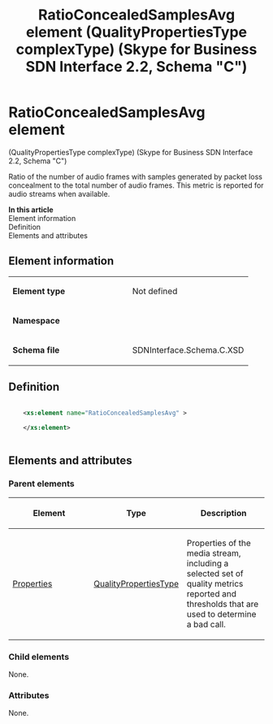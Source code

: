 ﻿---
title: RatioConcealedSamplesAvg element (QualityPropertiesType complexType) (Skype for Business SDN Interface 2.2, Schema "C")
TOCTitle: RatioConcealedSamplesAvg element
ms:assetid: 2c5e5872-4c97-6a60-5c25-43d30d2a64d0
ms:mtpsurl: https://msdn.microsoft.com/en-us/library/Mt404820(v=office.16)
ms:contentKeyID: 68250732
ms.date: 08/24/2015
mtps_version: v=office.16
dev_langs:
- xml
---

# RatioConcealedSamplesAvg element 

(QualityPropertiesType complexType) (Skype for Business SDN Interface 2.2, Schema \"C\")

Ratio of the number of audio frames with samples generated by packet loss concealment to the total number of audio frames. This metric is reported for audio streams when available.

**In this article**  
Element information  
Definition  
Elements and attributes  

## Element information

<table>
<colgroup>
<col style="width: 50%" />
<col style="width: 50%" />
</colgroup>
<tbody>
<tr class="odd">
<td><p><strong>Element type</strong></p></td>
<td><p>Not defined</p></td>
</tr>
<tr class="even">
<td><p><strong>Namespace</strong></p></td>
<td><p></p></td>
</tr>
<tr class="odd">
<td><p><strong>Schema file</strong></p></td>
<td><p>SDNInterface.Schema.C.XSD</p></td>
</tr>
</tbody>
</table>


## Definition

``` xml

    <xs:element name="RatioConcealedSamplesAvg" >
    
    </xs:element>
  
```

## Elements and attributes

### Parent elements

<table>
<colgroup>
<col style="width: 33%" />
<col style="width: 33%" />
<col style="width: 33%" />
</colgroup>
<thead>
<tr class="header">
<th><p>Element</p></th>
<th><p>Type</p></th>
<th><p>Description</p></th>
</tr>
</thead>
<tbody>
<tr class="odd">
<td><p><a href="properties-element-qualitytype-complextype-skype-for-business-sdn-interface-2-2-schema-c.md">Properties</a></p></td>
<td><p><a href="qualitypropertiestype-complextype-skype-for-business-sdn-interface-2-2-schema-c.md">QualityPropertiesType</a></p></td>
<td><p>Properties of the media stream, including a selected set of quality metrics reported and thresholds that are used to determine a bad call.</p></td>
</tr>
</tbody>
</table>


### Child elements

None.

### Attributes

None.

